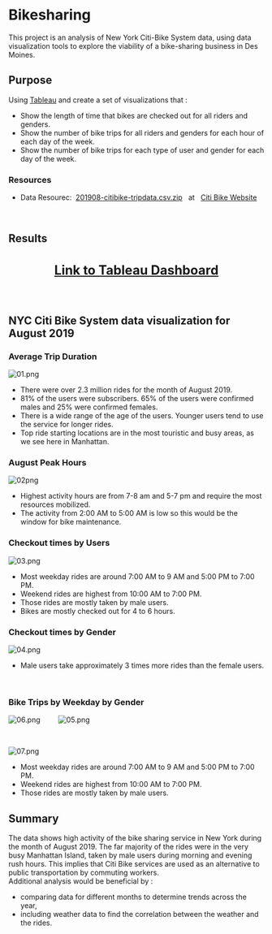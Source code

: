 # Bikesharing
This project is an analysis of New York Citi-Bike System data, using data visualization tools to explore the viability of a bike-sharing business in Des Moines.

## Purpose
Using [Tableau](https://public.tableau.com/en-us/s/) and create a set of visualizations that :
- Show the length of time that bikes are checked out for all riders and genders.
- Show the number of bike trips for all riders and genders for each hour of each day of the week.
- Show the number of bike trips for each type of user and gender for each day of the week.


### Resources
- Data Resourec:&nbsp;  [201908-citibike-tripdata.csv.zip](https://s3.amazonaws.com/tripdata/201908-citibike-tripdata.csv.zip) &nbsp; at &nbsp; [Citi Bike Website](https://ride.citibikenyc.com/system-data)
<br/>

## Results
<h3 align="center" style="font-size: 25px">
  <a href="https://public.tableau.com/app/profile/laleh1808/viz/NYC_CitiBike_16594003839910/NYCCitiBikeRidesharingAnalysis?publish=yes"> Link to Tableau Dashboard </a>
</h3>

<br/>

## NYC Citi Bike System data visualization for August 2019

### Average Trip Duration

![01.png](images/01.png)

- There were over 2.3 million rides for the month of August 2019.
- 81% of the users were subscribers. 65% of the users were confirmed males and 25% were confirmed females.
- There is a wide range of the age of the users. Younger users tend to use the service for longer rides.
- Top ride starting locations are in the most touristic and busy areas, as we see here in Manhattan.

### August Peak Hours
![02png](images/02.png)

- Highest activity hours are from 7-8 am and 5-7 pm and require the most resources mobilized.
- The activity from 2:00 AM to 5:00 AM is low so this would be the window for bike maintenance.


### Checkout times by Users
![03.png](images/03.png)

- Most weekday rides are around 7:00 AM to 9 AM and 5:00 PM to 7:00 PM.
- Weekend rides are highest from 10:00 AM to 7:00 PM.
- Those rides are mostly taken by male users.
- Bikes are mostly checked out for 4 to 6 hours.

### Checkout times by Gender
![04.png](images/04.png)

- Male users take approximately 3 times more rides than the female users.

<br/>

### Bike Trips by Weekday by Gender

![06.png](images/06.png) &nbsp; &nbsp; &nbsp; &nbsp;  ![05.png](images/05.png)

<br/>

![07.png](images/07.png)

- Most weekday rides are around 7:00 AM to 9 AM and 5:00 PM to 7:00 PM.
- Weekend rides are highest from 10:00 AM to 7:00 PM.
- Those rides are mostly taken by male users.

## Summary
The data shows high activity of the bike sharing service in New York during the month of August 2019.
The far majority of the rides were in the very busy Manhattan Island, taken by male users during morning and evening rush hours. This implies that Citi Bike services are used as an alternative to public transportation by commuting workers. 
<br/>
Additional analysis would be beneficial by :
- comparing data for different months to determine trends across the year,
- including weather data to find the correlation between the weather and the rides.

<br/>
